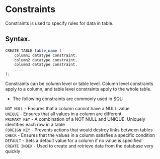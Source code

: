 # Constraints
Constraints is used to specify rules for data in table.

## Syntax.
```Javascript
CREATE TABLE table_name (
    column1 datatype constraint,
    column2 datatype constraint,
    column3 datatype constraint,
    ....
);

```
Constraints can be column level or table level. Column level constraints apply to a column, and table level constraints apply to the whole table.

* The following constraints are commonly used in SQL:

`NOT NULL` - Ensures that a column cannot have a NULL value<br>
`UNIQUE` - Ensures that all values in a column are different<br>
`PRIMARY KEY` - A combination of a NOT NULL and UNIQUE. Uniquely identifies each row in a table<br>
`FOREIGN KEY` - Prevents actions that would destroy links between tables<br>
`CHECK` - Ensures that the values in a column satisfies a specific condition<br>
`DEFAULT` - Sets a default value for a column if no value is specified<br>
`CREATE INDEX` - Used to create and retrieve data from the database very quickly<br>
